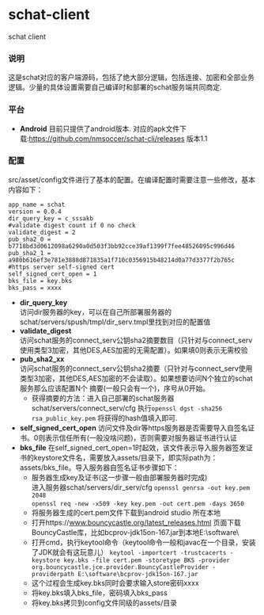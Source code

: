 # schat-client
schat client

### 说明
这是schat对应的客户端源码，包括了绝大部分逻辑，包括连接、加密和全部业务逻辑。少量的具体设置需要自己编译时和部署的schat服务端共同商定.

### 平台
* **Android**  目前只提供了android版本. 对应的apk文件下载:https://github.com/nmsoccer/schat-cli/releases 版本1.1

### 配置
src/asset/config文件进行了基本的配置。在编译配置时需要注意一些修改，基本内容如下：
```
app_name = schat
version = 0.0.4
dir_query_key = c_sssakb
#validate digest count if 0 no check
validate_digest = 2
pub_sha2_0 = b7718bd3d0612098a6290a0d503f3bb92cce39af1399f7fee48526095c996d46
pub_sha2_1 = a980b616ef3e781e3888d871835a1f710c0356915b48214d0a77d3377f2b765c
#https server self-signed cert
self_signed_cert_open = 1
bks_file = key.bks
bks_pass = xxxx
```

* **dir_query_key**   
  访问dir服务器的key，可以在自己所部署服务器的schat/servers/spush/tmpl/dir_serv.tmpl里找到对应的配置值
* **validate_digest**  
  访问schat服务的connect_serv公钥sha2摘要数目（只针对与connect_serv使用类型3加密，其他DES,AES加密的无需配置）。如果填0则表示无需校验
* **pub_sha2_xx**  
  访问schat服务的connect_serv公钥sha2摘要（只针对与connect_serv使用类型3加密，其他DES,AES加密的不会读取）。如果想要访问N个独立的schat服务那么应该配置N个
  摘要(一般只会有一个)，序号从0开始。 
  * 获得摘要的方法：进入自己部署的schat服务器schat/servers/connect_serv/cfg 执行``openssl dgst -sha256 rsa_public_key.pem`` 将获得的hash值填入即可.
* **self_signed_cert_open** 
  访问文件及dir等https服务器是否需要导入自签名证书。0则表示信任所有(一般没啥问题)，否则需要对服务器证书进行认证
* **bks_file**
  在self_signed_cert_open=1时起效，该文件表示导入服务器签发证书的keystore文件名，需要放入assets/目录下，即实际path为：assets/bks_file。导入服务器自签名证书步骤如下：
  * 服务器生成key及证书(这一步骤一般由部署服务器时完成)  
    进入服务器schat/servers/dir_serv/cfg
    ``openssl genrsa -out key.pem 2048``  
    ``openssl req -new -x509 -key key.pem -out cert.pem -days 3650``
  * 将服务器生成的cert.pem文件下载到android studio 所在本地  
  * 打开https://www.bouncycastle.org/latest_releases.html 页面下载BouncyCastle库，比如bcprov-jdk15on-167.jar到本地E:\software\
  * 打开cmd，执行keytool命令（keytool命令一般和javac在一个目录，安装了JDK就会有这玩意儿）
    ``keytool -importcert -trustcacerts -keystore key.bks -file cert.pem -storetype BKS -provider org.bouncycastle.jce.provider.BouncyCastleProvider -  providerpath E:\software\bcprov-jdk15on-167.jar ``
  * 这个过程会生成key.bks同时会要求输入store密码xxxx
  * 将key.bks填入bks_file，密码填入bks_pass
  * 将key.bks拷贝到config文件同级的assets/目录
